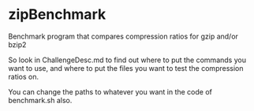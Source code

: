 # zipBenchmark
Benchmark program that compares compression ratios for gzip and/or bzip2

So look in ChallengeDesc.md to find out where to put the commands you want to use, and where to put the files you want to test the compression ratios on.   

You can change the paths to whatever you want in the code of benchmark.sh also.

